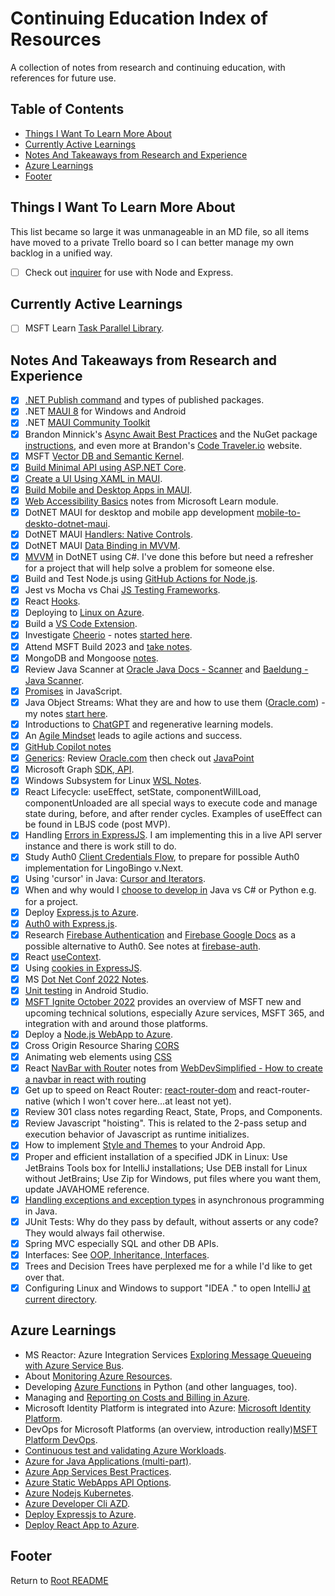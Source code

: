 # Continuing Education Index of Resources

A collection of notes from research and continuing education, with references for future use.

## Table of Contents

- [Things I Want To Learn More About](#things-i-want-to-learn-more-about)
- [Currently Active Learnings](#currently-active-learnings)
- [Notes And Takeaways from Research and Experience](#notes-and-takeaways-from-research-and-experience)
- [Azure Learnings](#azure-learnings)
- [Footer](#footer)

## Things I Want To Learn More About

This list became so large it was unmanageable in an MD file, so all items have moved to a private Trello board so I can better manage my own backlog in a unified way.

- [ ] Check out [inquirer](https://www.npmjs.com/package/inquirer) for use with Node and Express.

## Currently Active Learnings

- [ ] MSFT Learn [Task Parallel Library](./dotnet-taskparallellibrary-notes.md).

## Notes And Takeaways from Research and Experience

- [x] [.NET Publish command](./dotnet-publishing-apps.html) and types of published packages.
- [x] .NET [MAUI 8](https://learn.microsoft.com/en-us/dotnet/maui/what-is-maui?view=net-maui-8.0) for Windows and Android
- [x] .NET [MAUI Community Toolkit](https://github.com/CommunityToolkit/Maui)
- [x] Brandon Minnick's [Async Await Best Practices](https://github.com/brminnick/AsyncAwaitBestPractices) and the NuGet package [instructions](https://www.nuget.org/packages/AsyncAwaitBestPractices.MVVM/#asyncawaitbestpracticesmvvm-2), and even more at Brandon's [Code Traveler.io](https://codetraveler.io/) website.
- [x] MSFT [Vector DB and Semantic Kernel](./msft-semantickernel-vectordb.html).
- [x] [Build Minimal API using ASP.NET Core](./aspdotnet-learnings.html).
- [x] [Create a UI Using XAML in MAUI](./dotnet-maui-learnings.html#create-a-ui-in-a-dotnet-maui-app-by-using-xaml).
- [x] [Build Mobile and Desktop Apps in MAUI](./dotnet-maui-learnings.html#build-mobile-and-desktop-apps-training-notes).
- [x] [Web Accessibility Basics](./web-accessibility-basics.html) notes from Microsoft Learn module.
- [x] DotNET MAUI for desktop and mobile app development [mobile-to-deskto-dotnet-maui](./mobile-to-desktop-dotnet-maui.html).
- [x] DotNET MAUI [Handlers: Native Controls](./maui-handlers-native-controls.html).
- [x] DotNET MAUI [Data Binding in MVVM](./maui-databinding-mvvm.html).
- [x] [MVVM](./wpf-mvvm-learnings.html) in DotNET using C#. I've done this before but need a refresher for a project that will help solve a problem for someone else.
- [x] Build and Test Node.js using [GitHub Actions for Node.js](./github-actions-build-test-node.html).
- [x] Jest vs Mocha vs Chai [JS Testing Frameworks](./js-testing-frameworks.html).
- [x] React [Hooks](./react-hooks.html).
- [x] Deploying to [Linux on Azure](./linux-on-azure.html).
- [x] Build a [VS Code Extension](./build-vscode-extension.html).
- [x] Investigate [Cheerio](https://cheerio.js.org/) - notes [started here](cheerio.html).
- [x] Attend MSFT Build 2023 and [take notes](./msbuild-20230-notes.html).
- [x] MongoDB and Mongoose [notes](../code301-files/mongo-and-mongoose.html).
- [x] Review Java Scanner at [Oracle Java Docs - Scanner](https://docs.oracle.com/javase/8/docs/api/java/util/Scanner.html) and [Baeldung - Java Scanner](https://www.baeldung.com/java-scanner).
- [x] [Promises](./promises-promises.html) in JavaScript.
- [x] Java Object Streams: What they are and how to use them ([Oracle.com](https://docs.oracle.com/javase/tutorial/essential/io/objectstreams.html)) - my notes [start here](./java-io-data-object-streams.html).
- [x] Introductions to [ChatGPT](./chat-gpt-llms.html) and regenerative learning models.
- [x] An [Agile Mindset](./agile-mindset-projects-action.html) leads to agile actions and success.
- [x] [GitHub Copilot notes](./github-copilot.html)
- [x] [Generics](./generics-java-strongtypelangs.html): Review [Oracle.com](https://docs.oracle.com/javase/tutorial/java/generics/index.html) then check out [JavaPoint](https://www.javatpoint.com/generics-in-java)
- [x] Microsoft Graph [SDK, API](./azure-graphapi-dotnet.html).
- [x] Windows Subsystem for Linux [WSL Notes](./windows-subsystem-for-linux.html).
- [x] React Lifecycle: useEffect, setState, componentWillLoad, componentUnloaded are all special ways to execute code and manage state during, before, and after render cycles. Examples of useEffect can be found in LBJS code (post MVP).
- [x] Handling [Errors in ExpressJS](./express-error-handling.html). I am implementing this in a live API server instance and there is work still to do.
- [x] Study Auth0 [Client Credentials Flow](https://auth0.com/docs/get-started/authentication-and-authorization-flow/call-your-api-using-the-client-credentials-flow), to prepare for possible Auth0 implementation for LingoBingo v.Next.
- [x] Using 'cursor' in Java: [Cursor and Iterators](./java-cursor-iterators.html).
- [x] When and why would I [choose to develop in](./choosing-a-language.html) Java vs C# or Python e.g. for a project.
- [x] Deploy [Express.js to Azure](deploy-express-mongodb-azure.html).
- [x] [Auth0 with Express.js](express-auth0-notes.html).
- [x] Research [Firebase Authentication](https://firebase.google.com/products/auth) and [Firebase Google Docs](https://firebase.google.com/docs/auth) as a possible alternative to Auth0. See notes at [firebase-auth](./firebase-auth.html).
- [x] React [useContext](./react-use-context-overview.md).
- [x] Using [cookies in ExpressJS](./express-cookies-review.html).
- [x] MS [Dot Net Conf 2022 Notes](./dotnetconf-2022.html).
- [x] [Unit testing](./android-studio-testing.html) in Android Studio.
- [x] [MSFT Ignite October 2022](./ms-ignite-2022-notes.html) provides an overview of MSFT new and upcoming technical solutions, especially Azure services, MSFT 365, and integration with and around those platforms.
- [x] Deploy a [Node.js WebApp to Azure](deploy-express-azure.html).
- [x] Cross Origin Resource Sharing [CORS](./cors-review.html)
- [x] Animating web elements using [CSS](./css-animations.html)
- [x] React [NavBar with Router](./navbar-in-react-with-routing.html) notes from [WebDevSimplified - How to create a navbar in react with routing](https://www.youtube.com/watch?v=SLfhMt5OUPI)
- [x] Get up to speed on React Router: [react-router-dom](./react-router-dom-notes.html) and react-router-native (which I won't cover here...at least not yet).
- [x] Review 301 class notes regarding React, State, Props, and Components.
- [x] Review Javascript "hoisting". This is related to the 2-pass setup and execution behavior of Javascript as runtime initializes.
- [x] How to implement [Style and Themes](../code401-files/android-themes.html) to your Android App.
- [x] Proper and efficient installation of a specified JDK in Linux: Use JetBrains Tools box for IntelliJ installations; Use DEB install for Linux without JetBrains; Use Zip for Windows, put files where you want them, update JAVAHOME reference.
- [x] [Handling exceptions and exception types](../code401-files/java-exceptions-scanner.html) in asynchronous programming in Java.
- [x] JUnit Tests: Why do they pass by default, without asserts or any code? They would always fail otherwise.
- [x] Spring MVC especially SQL and other DB APIs.
- [x] Interfaces: See [OOP, Inheritance, Interfaces](../code401-files/oop-inhrtnce-intfaces.html).
- [x] Trees and Decision Trees have perplexed me for a while I'd like to get over that.
- [x] Configuring Linux and Windows to support "IDEA ." to open IntelliJ [at current directory](../linux-terminal-files/linux-reference.md#Aliases).

## Azure Learnings

- MS Reactor: Azure Integration Services [Exploring Message Queueing with Azure Service Bus](./azure-integration-svcs-message-q.html).
- About [Monitoring Azure Resources](./azure-monitoring-resources.html).
- Developing [Azure Functions](./azure-functions.html) in Python (and other languages, too).
- Managing and [Reporting on Costs and Billing in Azure](./azure-reporting-costs.md).
- Microsoft Identity Platform is integrated into Azure: [Microsoft Identity Platform](./azure-identity-platform.html).
- DevOps for Microsoft Platforms (an overview, introduction really)[MSFT Platform DevOps](./msft-platform-devops.html).
- [Continuous test and validating Azure Workloads](./azure-testing-mission-critical-apps.html).
- [Azure for Java Applications (multi-part)](./azure-for-java-apps.html).
- [Azure App Services Best Practices](./azure-app-svc-best-practices.html).
- [Azure Static WebApps API Options](./azure-static-webapps-api-options.html).
- [Azure Nodejs Kubernetes](./azure-nodejs-kubernetes.html).
- [Azure Developer Cli AZD](./azure-developer-cli-azd.html).
- [Deploy Expressjs to Azure](./deploy-express-azure.html).
- [Deploy React App to Azure](./deploy-react-azure.html).

## Footer

Return to [Root README](../README.html)
